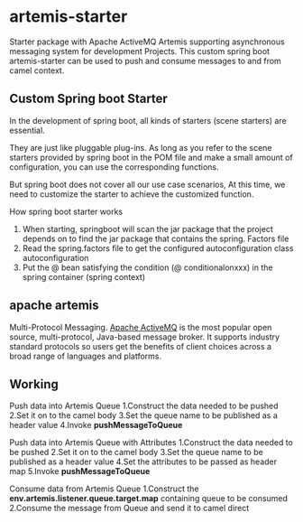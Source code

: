 # artemis-starter
Starter package with Apache ActiveMQ Artemis supporting asynchronous messaging system for development Projects.
This custom spring boot artemis-starter can be used to push and consume messages to and from camel context. 

## Custom Spring boot Starter
In the development of spring boot, all kinds of starters (scene starters) are essential. 

They are just like pluggable plug-ins. As long as you refer to the scene starters provided by spring boot in the POM file and make a small amount of configuration, 
you can use the corresponding functions. 

But spring boot does not cover all our use case scenarios, At this time, we need to customize the starter to achieve the customized function.

How spring boot starter works
1. When starting, springboot will scan the jar package that the project depends on to find the jar package that contains the spring. Factors file
2. Read the spring.factors file to get the configured autoconfiguration class autoconfiguration
3. Put the @ bean satisfying the condition (@ conditionalonxxx) in the spring container (spring context)

## apache artemis 
Multi-Protocol Messaging. [Apache ActiveMQ](https://activemq.apache.org/components/artemis/) is the most popular open source, multi-protocol, Java-based message broker. 
It supports industry standard protocols so users get the benefits of client choices across a broad range of languages and platforms.

## Working
Push data into Artemis Queue
    1.Construct the data needed to be pushed
    2.Set it on to the camel body 
    3.Set the queue name to be published as a header value
    4.Invoke **pushMessageToQueue**

Push data into Artemis Queue with Attributes
    1.Construct the data needed to be pushed
    2.Set it on to the camel body
    3.Set the queue name to be published as a header value
    4.Set the attributes to be passed as header map
    5.Invoke **pushMessageToQueue**

Consume data from Artemis Queue
    1.Construct the **env.artemis.listener.queue.target.map** containing queue to be consumed 
    2.Consume the message from Queue and send it to camel direct
